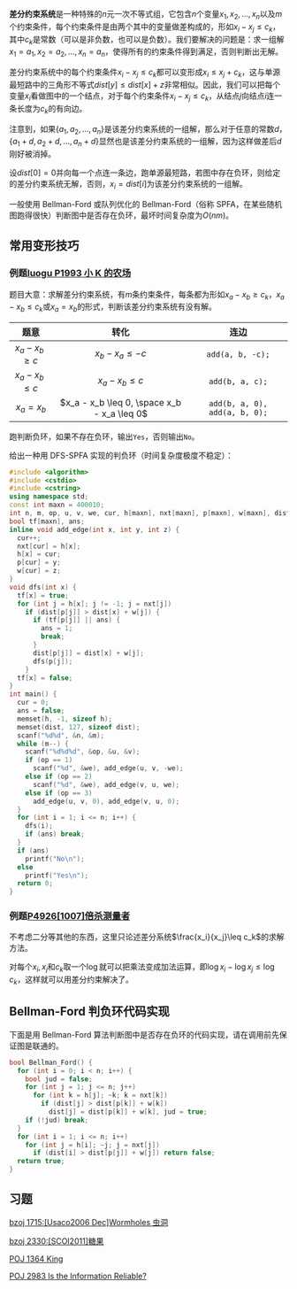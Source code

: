 **差分约束系统**是一种特殊的$n$元一次不等式组，它包含$n$个变量$x_1,x_2,...,x_n$以及$m$个约束条件，每个约束条件是由两个其中的变量做差构成的，形如$x_i-x_j\leq c_k$，其中$c_k$是常数（可以是非负数，也可以是负数）。我们要解决的问题是：求一组解$x_1=a_1,x_2=a_2,...,x_n=a_n$，使得所有的约束条件得到满足，否则判断出无解。

差分约束系统中的每个约束条件$x_i-x_j\leq c_k$都可以变形成$x_i\leq x_j+c_k$，这与单源最短路中的三角形不等式$dist[y]\leq dist[x]+z$非常相似。因此，我们可以把每个变量$x_i$看做图中的一个结点，对于每个约束条件$x_i-x_j\leq c_k$，从结点$j$向结点$i$连一条长度为$c_k$的有向边。

注意到，如果$\{a_1,a_2,...,a_n\}$是该差分约束系统的一组解，那么对于任意的常数$d$，$\{a_1+d,a_2+d,...,a_n+d\}$显然也是该差分约束系统的一组解，因为这样做差后$d$刚好被消掉。

设$dist[0]=0$并向每一个点连一条边，跑单源最短路，若图中存在负环，则给定的差分约束系统无解，否则，$x_i=dist[i]$为该差分约束系统的一组解。

一般使用 Bellman-Ford 或队列优化的 Bellman-Ford（俗称 SPFA，在某些随机图跑得很快）判断图中是否存在负环，最坏时间复杂度为$O(nm)$。

## 常用变形技巧

### 例题[luogu P1993 小 K 的农场](https://www.luogu.org/problemnew/show/P1993)

题目大意：求解差分约束系统，有$m$条约束条件，每条都为形如$x_a-x_b\geq c_k$，$x_a-x_b\leq c_k$或$x_a=x_b$的形式，判断该差分约束系统有没有解。

|         题意         |                      转化                     |               连边              |
| :----------------: | :-----------------------------------------: | :---------------------------: |
| $x_a - x_b \geq c$ |             $x_b - x_a \leq -c$             |        `add(a, b, -c);`       |
| $x_a - x_b \leq c$ |              $x_a - x_b \leq c$             |        `add(b, a, c);`        |
|     $x_a = x_b$    | $x_a - x_b \leq 0, \space x_b - x_a \leq 0$ | `add(b, a, 0), add(a, b, 0);` |

跑判断负环，如果不存在负环，输出`Yes`，否则输出`No`。

给出一种用 DFS-SPFA 实现的判负环（时间复杂度极度不稳定）：

```cpp
#include <algorithm>
#include <cstdio>
#include <cstring>
using namespace std;
const int maxn = 400010;
int n, m, op, u, v, we, cur, h[maxn], nxt[maxn], p[maxn], w[maxn], dist[maxn];
bool tf[maxn], ans;
inline void add_edge(int x, int y, int z) {
  cur++;
  nxt[cur] = h[x];
  h[x] = cur;
  p[cur] = y;
  w[cur] = z;
}
void dfs(int x) {
  tf[x] = true;
  for (int j = h[x]; j != -1; j = nxt[j])
    if (dist[p[j]] > dist[x] + w[j]) {
      if (tf[p[j]] || ans) {
        ans = 1;
        break;
      }
      dist[p[j]] = dist[x] + w[j];
      dfs(p[j]);
    }
  tf[x] = false;
}
int main() {
  cur = 0;
  ans = false;
  memset(h, -1, sizeof h);
  memset(dist, 127, sizeof dist);
  scanf("%d%d", &n, &m);
  while (m--) {
    scanf("%d%d%d", &op, &u, &v);
    if (op == 1)
      scanf("%d", &we), add_edge(u, v, -we);
    else if (op == 2)
      scanf("%d", &we), add_edge(v, u, we);
    else if (op == 3)
      add_edge(u, v, 0), add_edge(v, u, 0);
  }
  for (int i = 1; i <= n; i++) {
    dfs(i);
    if (ans) break;
  }
  if (ans)
    printf("No\n");
  else
    printf("Yes\n");
  return 0;
}
```

### 例题[P4926\[1007\]倍杀测量者](https://www.luogu.org/problemnew/show/P4926)

不考虑二分等其他的东西，这里只论述差分系统$\frac{x_i}{x_j}\leq c_k$的求解方法。

对每个$x_i,x_j$和$c_k$取一个$\log$就可以把乘法变成加法运算，即$\log x_i-\log x_j \leq \log c_k$，这样就可以用差分约束解决了。

## Bellman-Ford 判负环代码实现

下面是用 Bellman-Ford 算法判断图中是否存在负环的代码实现，请在调用前先保证图是联通的。

```cpp
bool Bellman_Ford() {
  for (int i = 0; i < n; i++) {
    bool jud = false;
    for (int j = 1; j <= n; j++)
      for (int k = h[j]; ~k; k = nxt[k])
        if (dist[j] > dist[p[k]] + w[k])
          dist[j] = dist[p[k]] + w[k], jud = true;
    if (!jud) break;
  }
  for (int i = 1; i <= n; i++)
    for (int j = h[i]; ~j; j = nxt[j])
      if (dist[i] > dist[p[j]] + w[j]) return false;
  return true;
}
```

## 习题

[bzoj 1715:\[Usaco2006 Dec\]Wormholes 虫洞](https://www.lydsy.com/JudgeOnline/problem.php?id=1715)

[bzoj 2330:\[SCOI2011\]糖果](https://www.lydsy.com/JudgeOnline/problem.php?id=2330)

[POJ 1364 King](http://poj.org/problem?id=1364)

[POJ 2983 Is the Information Reliable?](http://poj.org/problem?id=2983)
